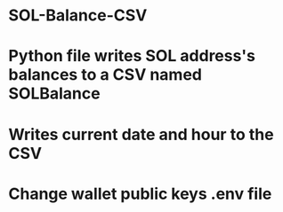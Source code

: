 # SOL-Balance-CSV
# Python file writes SOL address's balances to a CSV named SOLBalance
# Writes current date and hour to the CSV
# Change wallet public keys .env file
